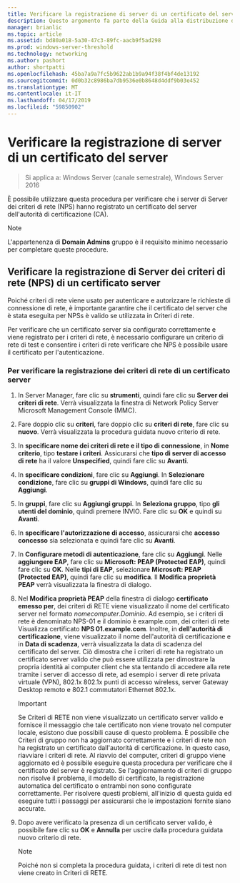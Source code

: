 ```yaml
---
title: Verificare la registrazione di server di un certificato del server
description: Questo argomento fa parte della Guida alla distribuzione di un Server dei certificati per le distribuzioni Wireless e cablate 802.1 X
manager: brianlic
ms.topic: article
ms.assetid: bd80a018-5a30-47c3-89fc-aacb9f5ad298
ms.prod: windows-server-threshold
ms.technology: networking
ms.author: pashort
author: shortpatti
ms.openlocfilehash: 45ba7a9a7fc5b9622ab1b9a94f38f4bf4de13192
ms.sourcegitcommit: 0d0b32c8986ba7db9536e0b8648d4ddf9b03e452
ms.translationtype: MT
ms.contentlocale: it-IT
ms.lasthandoff: 04/17/2019
ms.locfileid: "59850902"
---
```

# <a name="verify-server-enrollment-of-a-server-certificate"></a>Verificare la registrazione di server di un certificato del server

>Si applica a: Windows Server (canale semestrale), Windows Server 2016

È possibile utilizzare questa procedura per verificare che i server di Server dei criteri di rete (NPS) hanno registrato un certificato del server dell'autorità di certificazione (CA).   
  
>[!NOTE]  
>L'appartenenza di **Domain Admins** gruppo è il requisito minimo necessario per completare queste procedure.  
  
## <a name="verify-network-policy-server-nps-enrollment-of-a-server-certificate"></a>Verificare la registrazione di Server dei criteri di rete (NPS) di un certificato server  
  
Poiché criteri di rete viene usato per autenticare e autorizzare le richieste di connessione di rete, è importante garantire che il certificato del server che è stata eseguita per NPSs è valido se utilizzata in Criteri di rete.  
  
Per verificare che un certificato server sia configurato correttamente e viene registrato per i criteri di rete, è necessario configurare un criterio di rete di test e consentire i criteri di rete verificare che NPS è possibile usare il certificato per l'autenticazione.  
  
### <a name="to-verify-nps-enrollment-of-a-server-certificate"></a>Per verificare la registrazione dei criteri di rete di un certificato server  
  
1.  In Server Manager, fare clic su **strumenti**, quindi fare clic su **Server dei criteri di rete**. Verrà visualizzata la finestra di Network Policy Server Microsoft Management Console (MMC).  
  
2.  Fare doppio clic su **criteri**, fare doppio clic su **criteri di rete**, fare clic su **nuovo**. Verrà visualizzata la procedura guidata nuovo criterio di rete.  
  
3.  In **specificare nome dei criteri di rete e il tipo di connessione**, in **Nome criterio**, tipo **testare i criteri**. Assicurarsi che **tipo di server di accesso di rete** ha il valore **Unspecified**, quindi fare clic su **Avanti**.  
  
4.  In **specificare condizioni**, fare clic su **Aggiungi**. In **Selezionare condizione**, fare clic su **gruppi di Windows**, quindi fare clic su **Aggiungi**.  
  
5.  In **gruppi**, fare clic su **Aggiungi gruppi**. In **Seleziona gruppo**, tipo **gli utenti del dominio**, quindi premere INVIO. Fare clic su **OK** e quindi su **Avanti**.  
  
6.  In **specificare l'autorizzazione di accesso**, assicurarsi che **accesso concesso** sia selezionata e quindi fare clic su **Avanti**.  
  
7.  In **Configurare metodi di autenticazione**, fare clic su **Aggiungi**. Nelle **aggiungere EAP**, fare clic su **Microsoft: PEAP (Protected EAP)**, quindi fare clic su **OK**. Nelle **tipi di EAP**, selezionare **Microsoft: PEAP (Protected EAP)**, quindi fare clic su **modifica**. Il **Modifica proprietà PEAP** verrà visualizzata la finestra di dialogo.  
  
8.  Nel **Modifica proprietà PEAP** della finestra di dialogo **certificato emesso per**, dei criteri di RETE viene visualizzato il nome del certificato server nel formato *nomecomputer*.*Dominio*. Ad esempio, se i criteri di rete è denominato NPS-01 e il dominio è example.com, dei criteri di rete Visualizza certificato **NPS 01.example.com**. Inoltre, in **dell'autorità di certificazione**, viene visualizzato il nome dell'autorità di certificazione e in **Data di scadenza**, verrà visualizzata la data di scadenza del certificato del server. Ciò dimostra che i criteri di rete ha registrato un certificato server valido che può essere utilizzata per dimostrare la propria identità ai computer client che sta tentando di accedere alla rete tramite i server di accesso di rete, ad esempio i server di rete privata virtuale (VPN), 802.1x 802.1x punti di accesso wireless, server Gateway Desktop remoto e 802.1 commutatori Ethernet 802.1x.  
  
    > [!IMPORTANT]  
    > Se Criteri di RETE non viene visualizzato un certificato server valido e fornisce il messaggio che tale certificato non viene trovato nel computer locale, esistono due possibili cause di questo problema. È possibile che Criteri di gruppo non ha aggiornato correttamente e i criteri di rete non ha registrato un certificato dall'autorità di certificazione. In questo caso, riavviare i criteri di rete. Al riavvio del computer, criteri di gruppo viene aggiornato ed è possibile eseguire questa procedura per verificare che il certificato del server è registrato. Se l'aggiornamento di criteri di gruppo non risolve il problema, il modello di certificato, la registrazione automatica del certificato o entrambi non sono configurate correttamente. Per risolvere questi problemi, all'inizio di questa guida ed eseguire tutti i passaggi per assicurarsi che le impostazioni fornite siano accurate.  
  
9. Dopo avere verificato la presenza di un certificato server valido, è possibile fare clic su **OK** e **Annulla** per uscire dalla procedura guidata nuovo criterio di rete.  
  
    > [!NOTE]  
    > Poiché non si completa la procedura guidata, i criteri di rete di test non viene creato in Criteri di RETE.  
  


